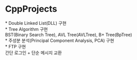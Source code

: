 # CppProjects
<div>
  * Double Linked List(DLL) 구현
</div>
<div>
  * Tree Algorithm 구현
  <div>BST(Binary Search Tree), AVL Tree(AVLTree), B+ Tree(BpTree)</div>
</div>
<div>
  * 주성분 분석(Principal Component Analysis, PCA) 구현
</div>
<div>
  * FTP 구현 </br>
  간단 로그인 + 단순 메시지 교환
  
</div>
